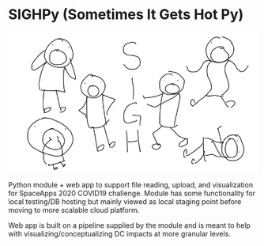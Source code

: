 # SIGHPy (Sometimes It Gets Hot Py)

![Self-created logo, no royalties needed](sighpy.png)

Python module + web app to support file reading, upload, and visualization for SpaceApps 2020 COVID19 challenge. Module has some functionality for local testing/DB hosting but mainly viewed as local staging point before moving to more scalable cloud platform.

Web app is built on a pipeline supplied by the module and is meant to help with visualizing/conceptualizing DC impacts at more granular levels.
